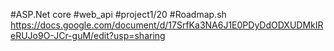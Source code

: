#ASP.Net core
#web_api
#project1/20
#Roadmap.sh
https://docs.google.com/document/d/17SrfKa3NA6J1E0PDyDdODXUDMkIReRUJo9O-JCr-guM/edit?usp=sharing
